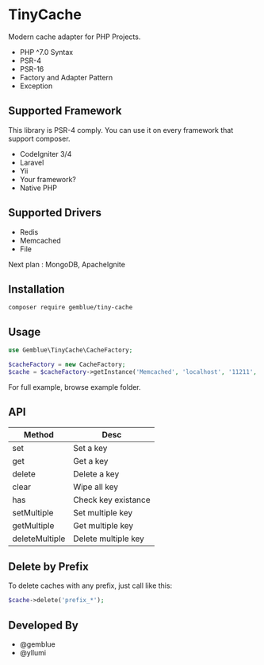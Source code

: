 
# TinyCache

Modern cache adapter for PHP Projects. 

- PHP ^7.0 Syntax
- PSR-4
- PSR-16
- Factory and Adapter Pattern
- Exception

## Supported Framework

This library is PSR-4 comply. You can use it on every framework that support composer.

- CodeIgniter 3/4
- Laravel
- Yii
- Your framework?
- Native PHP

## Supported Drivers

- Redis
- Memcached
- File

Next plan : MongoDB, ApacheIgnite

## Installation

`composer require gemblue/tiny-cache`

## Usage

```php
use Gemblue\TinyCache\CacheFactory;

$cacheFactory = new CacheFactory;
$cache = $cacheFactory->getInstance('Memcached', 'localhost', '11211', true);
```

For full example, browse example folder.

## API

| Method | Desc |
--- | --- |
| set | Set a key |
| get | Get a key |
| delete | Delete a key |
| clear | Wipe all key |
| has | Check key existance |
| setMultiple | Set multiple key |
| getMultiple | Get multiple key |
| deleteMultiple | Delete multiple key |

## Delete by Prefix

To delete caches with any prefix, just call like this:

```php
$cache->delete('prefix_*');
```

## Developed By

- @gemblue
- @yllumi
